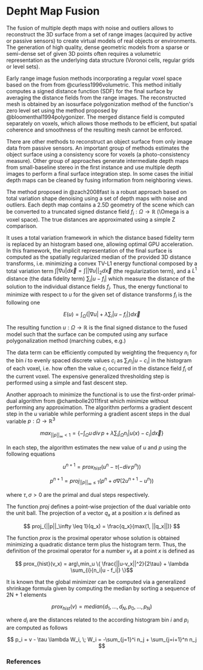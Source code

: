 # Depht Map Fusion

The fusion of multiple depth maps with noise and outliers allows to reconstruct the 3D surface from a set of range images (acquired by active or passive sensors) to create virtual models of real objects or environments. The generation of high quality, dense geometric models from a sparse or semi-dense set of given 3D points often requires a volumetric representation as the underlying data structure (Voronoi cells, regular grids or level sets).

Early range image fusion methods incorporating a regular voxel space based on the from from @curless1996volumetric. This method initially computes a signed distance function (SDF) for the final surface by averaging the distance fields from the range images. The reconstructed mesh is obtained by an isosurface polygonization method of the function's zero level set using the method proposed by @bloomenthal1994polygonizer. The merged distance field is computed separately on voxels, which allows those methods to be efficient, but spatial coherence and smoothness of the resulting mesh cannot be enforced.

There are other methods to reconstruct an object surface from only image data from passive sensors. An important group of methods estimates the object surface using a consistency score for voxels (a photo-consistency measure). Other group of approaches generate intermediate depth maps from small-baseline stereo in the first instance and use multiple depth images to perform a final surface integration step. In some cases the initial depth maps can be cleaned by fusing information from neighboring views.

The method proposed in @zach2008fast is a robust approach based on total variation shape denoising using a set of depth maps with noise and outliers. Each depth map contains a 2.5D geometry of the scene which can be converted to a truncated signed distance field $f_i : \Omega \rightarrow \mathbb{R}$ (\Omega is a voxel space). The true distances are approximated using a simple Z comparison.

It uses a total variation framework in which the distance based fidelity term is replaced by an histogram based one, allowing optimal GPU acceleration. In this framework, the implicit representation of the final surface is computed as the spatially regularized median of the provided 3D distance transforms, i.e. minimizing a convex TV-L1 energy functional composed by a total variation term $\int|\nabla u| d\vec{x} = \int ||\nabla u||_2 d\vec{x}$ (the regularization term), and a $L^1$ distance (the data fidelity term) $\sum_i{|u−f_i|}$ which measure the distance of the solution to the individual distance fields $f_i$. Thus, the energy functional to minimize with respect to $u$ for the given set of distance transforms $f_i$ is the following one

$$ E(u) = \int_{\Omega}{ \{ |\nabla u| + \lambda \sum_{i}{|u - f_i|} \} d\vec{x}} $$

The resulting function $u : \Omega \rightarrow \mathbb{R}$ is the final signed distance to the fused model such that the surface can be computed using any surface polygonalization method (marching cubes, e.g.)

The data term can be efficiently computed by weighting the frequency $n_i$ for the bin $i$ to evenly spaced discrete values $c_i$ as $\sum_i{n_i|u-c_i|}$ in the histogram of each voxel, i.e. how often the value $c_i$ occurred in the distance field $f_i$ of the current voxel. The expensive generalized thresholding step is performed using a simple and fast descent step.

Another approach to minimize the functional is to use the first-order primal-dual algorithm from @chambolle2011first which minimize without performing any approximation. The algorithm performs a gradient descent step in the $u$ variable while performing a gradient ascent steps in the dual variable $p: \Omega \rightarrow \mathbb{R}^3$

$$ max_{||p||_{\infty} < 1} = \{ - \int_{\Omega} u\,div\,p + \lambda \sum_{i}{\int_{\Omega}n_i|u(x) - c_i|d\vec{x}} \} $$

In each step, the algorithm estimates the new value of $u$ and $p$ using the following equations

$$ u^{n+1} = prox_{hist}(u^n - \tau(-div\,p^n)) $$

$$ p^{n+1} = proj_{||p||_\infty \leq 1}(p^n + \sigma\nabla(2u^{n+1}-u^n)) $$

where $\tau,\sigma > 0$ are the primal and dual steps respectively.

The function $proj$ defines a point-wise projection of the dual variable onto the unit ball. The projection of a vector $q_x$ at a position $x$ is defined as

$$ proj_{||p||_\infty \leq 1}(q_x) = \frac{q_x}{max(1, ||q_x||)} $$

The function $prox$ is the proximal operator whose solution is obtained minimizing a quadratic distance term plus the histogram term. Thus, the definition of the proximal operator for a number $v_x$ at a point $x$ is defined as

$$ prox_{hist}(v_x) =  arg\,min_u \{ \frac{||u-v_x||^2}{2\tau} + \lambda \sum_{i}{n_i|u - f_i|} \}$$

It is known that the global minimizer can be computed via a generalized shrinkage formula given by computing the median by sorting a sequence of 2N + 1 elements

$$ prox_{hist}(v) = median(d_1,..., d_N, p_0,...,p_N) $$

where $d_i$ are the distances related to the according histogram bin $i$ and $p_i$ are computed as follows

$$ p_i = v - \tau \lambda W_i, \; W_i = -\sum_{j=1}^i n_j + \sum_{j=i+1}^n n_j $$

### References
